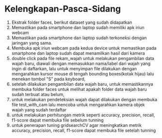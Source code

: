 # Kelengkapan-Pasca-Sidang
1. Ekstrak folder faces, berikut dataset yang sudah didapatkan
2. Memastikan pada smartphone dan laptop sudah memiliki apk iriun webcam
3. Memastikan pada smartphone dan laptop sudah terkoneksi dengan jaringan yang sama.
4. Membuka apk iriun webcam pada kedua device untuk memastikan pada smartphone dan laptop sudah dapat menamilkan hasil dari kamera
5. double click pada file rekam_wajah untuk melakukan pengambilan data wajah baru, diawali dengan memasukkan nama/label dari wajah yang ingin di daftarkan, lalu untuk menyimpan file dilakukan dengan mengarahkan kursor mouse di tengah bounding boxes(kotak hijau) lalu menekan tombol "S" pada keyboard,
6. setelah dilakukan pengambilan data wajah baru, untuk memastikannya membuka folder faces untuk melihat apakah folder data wajah baru sudah terbuat atau belum,
7. untuk melakukan pendeteksian wajah dapat dilakukan dengan membuka file test_with_cam lalu mencoba untuk mengarahkan kamera objek wajah yang sudah terdaftar
8. untuk melakukan perhitungan metrik seperti accuracy, precision, recall, f1-score dapat membuka file sebelum tunning
9. untuk penerapan tuning gridsearchCV agar meningkatkan metrik accuracy, precision, recall, f1-score dapat membuka file setelah tunning
